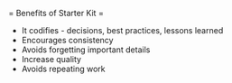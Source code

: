 = Benefits of Starter Kit =
- It codifies - decisions, best practices, lessons learned
- Encourages consistency
- Avoids forgetting important details
- Increase quality
- Avoids repeating work

